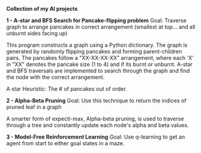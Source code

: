 **Collection of my AI projects**

**1 - A-star and BFS Search for Pancake-flipping problem**
Goal: Traverse graph to arrange pancakes in correct arrangement (smallest at top... and all unburnt sides facing up)

This program constructs a graph using a Python dictionary. The graph is generated by randomly flipping pancakes and forming parent-children pairs. The pancakes follow a "XX-XX-XX-XX" arrangement, where each 'X' in "XX" denotes the pancake size (1 to 4) and if its burnt or unburnt. A-star and BFS traversals are implemented to search through the graph and find the node with the correct arrangement. 

A star Heuristic: The # of pancakes out of order.

**2 - Alpha-Beta Pruning**
Goal: Use this technique to return the indices of pruned leaf in a graph

A smarter form of expecti-max, Alpha-beta pruning, is used to traverse through a tree and constantly update each node's alpha and beta values.

**3 - Model-Free Reinforcement Learning**
Goal: Use q-learning to get an agent from start to either goal states in a maze.


